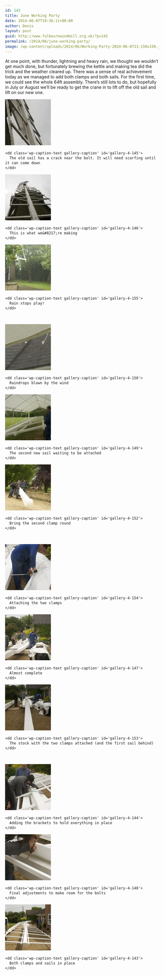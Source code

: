 ```yaml
---
id: 142
title: June Working Party
date: 2014-06-07T19:36:11+00:00
author: Denis
layout: post
guid: http://www.fulbournwindmill.org.uk/?p=142
permalink: /2014/06/june-working-party/
image: /wp-content/uploads/2014/06/Working-Party-2014-06-0713-150x150.jpg
---
```

At one point, with thunder, lightning and heavy rain, we thought we wouldn&#8217;t get much done, but fortunately brewing the kettle and making tea did the trick and the weather cleared up. There was a sense of real achievement today as we managed to add both clamps and both sails. For the first time, we could see the whole 64ft assembly. There&#8217;s still lots to do, but hopefully in July or August we&#8217;ll be ready to get the crane in to lift off the old sail and lift on our new one.
<!--break-->
<div id='gallery-4' class='gallery galleryid-142 gallery-columns-3 gallery-size-thumbnail'>
  <dl class='gallery-item'>
    <dt class='gallery-icon portrait'>
      <a href='/wp-content/uploads/2014/06/Working-Party-2014-06-0709.jpg'><img width="150" height="150" src="/wp-content/uploads/2014/06/Working-Party-2014-06-0709-150x150.jpg" class="attachment-thumbnail size-thumbnail" alt="" aria-describedby="gallery-4-145" /></a>
    </dt>
    
    <dd class='wp-caption-text gallery-caption' id='gallery-4-145'>
      The old sail has a crack near the bolt. It will need scarfing until it can come down
    </dd>
  </dl>
  
  <dl class='gallery-item'>
    <dt class='gallery-icon landscape'>
      <a href='/wp-content/uploads/2014/06/Working-Party-2014-06-0710.jpg'><img width="150" height="150" src="/wp-content/uploads/2014/06/Working-Party-2014-06-0710-150x150.jpg" class="attachment-thumbnail size-thumbnail" alt="" aria-describedby="gallery-4-146" /></a>
    </dt>
    
    <dd class='wp-caption-text gallery-caption' id='gallery-4-146'>
      This is what we&#8217;re making
    </dd>
  </dl>
  
  <dl class='gallery-item'>
    <dt class='gallery-icon landscape'>
      <a href='/wp-content/uploads/2014/06/Working-Party-2014-06-0701.jpg'><img width="150" height="150" src="/wp-content/uploads/2014/06/Working-Party-2014-06-0701-150x150.jpg" class="attachment-thumbnail size-thumbnail" alt="" aria-describedby="gallery-4-155" /></a>
    </dt>
    
    <dd class='wp-caption-text gallery-caption' id='gallery-4-155'>
      Rain stops play!
    </dd>
  </dl>
  
  <br style="clear: both" />
  
  <dl class='gallery-item'>
    <dt class='gallery-icon landscape'>
      <a href='/wp-content/uploads/2014/06/Working-Party-2014-06-0703.jpg'><img width="150" height="150" src="/wp-content/uploads/2014/06/Working-Party-2014-06-0703-150x150.jpg" class="attachment-thumbnail size-thumbnail" alt="" aria-describedby="gallery-4-150" /></a>
    </dt>
    
    <dd class='wp-caption-text gallery-caption' id='gallery-4-150'>
      Raindrops blown by the wind
    </dd>
  </dl>
  
  <dl class='gallery-item'>
    <dt class='gallery-icon landscape'>
      <a href='/wp-content/uploads/2014/06/Working-Party-2014-06-0702.jpg'><img width="150" height="150" src="/wp-content/uploads/2014/06/Working-Party-2014-06-0702-150x150.jpg" class="attachment-thumbnail size-thumbnail" alt="" aria-describedby="gallery-4-149" /></a>
    </dt>
    
    <dd class='wp-caption-text gallery-caption' id='gallery-4-149'>
      The second new sail waiting to be attached
    </dd>
  </dl>
  
  <dl class='gallery-item'>
    <dt class='gallery-icon landscape'>
      <a href='/wp-content/uploads/2014/06/Working-Party-2014-06-0705.jpg'><img width="150" height="150" src="/wp-content/uploads/2014/06/Working-Party-2014-06-0705-150x150.jpg" class="attachment-thumbnail size-thumbnail" alt="" aria-describedby="gallery-4-152" /></a>
    </dt>
    
    <dd class='wp-caption-text gallery-caption' id='gallery-4-152'>
      Bring the second clamp round
    </dd>
  </dl>
  
  <br style="clear: both" />
  
  <dl class='gallery-item'>
    <dt class='gallery-icon portrait'>
      <a href='/wp-content/uploads/2014/06/Working-Party-2014-06-0707.jpg'><img width="150" height="150" src="/wp-content/uploads/2014/06/Working-Party-2014-06-0707-150x150.jpg" class="attachment-thumbnail size-thumbnail" alt="" aria-describedby="gallery-4-154" /></a>
    </dt>
    
    <dd class='wp-caption-text gallery-caption' id='gallery-4-154'>
      Attaching the two clamps
    </dd>
  </dl>
  
  <dl class='gallery-item'>
    <dt class='gallery-icon landscape'>
      <a href='/wp-content/uploads/2014/06/Working-Party-2014-06-0711.jpg'><img width="150" height="150" src="/wp-content/uploads/2014/06/Working-Party-2014-06-0711-150x150.jpg" class="attachment-thumbnail size-thumbnail" alt="" aria-describedby="gallery-4-147" /></a>
    </dt>
    
    <dd class='wp-caption-text gallery-caption' id='gallery-4-147'>
      Almost complete
    </dd>
  </dl>
  
  <dl class='gallery-item'>
    <dt class='gallery-icon portrait'>
      <a href='/wp-content/uploads/2014/06/Working-Party-2014-06-0706.jpg'><img width="150" height="150" src="/wp-content/uploads/2014/06/Working-Party-2014-06-0706-150x150.jpg" class="attachment-thumbnail size-thumbnail" alt="" aria-describedby="gallery-4-153" /></a>
    </dt>
    
    <dd class='wp-caption-text gallery-caption' id='gallery-4-153'>
      The stock with the two clamps attached (and the first sail behind)
    </dd>
  </dl>
  
  <br style="clear: both" />
  
  <dl class='gallery-item'>
    <dt class='gallery-icon portrait'>
      <a href='/wp-content/uploads/2014/06/Working-Party-2014-06-0708.jpg'><img width="150" height="150" src="/wp-content/uploads/2014/06/Working-Party-2014-06-0708-150x150.jpg" class="attachment-thumbnail size-thumbnail" alt="" aria-describedby="gallery-4-144" /></a>
    </dt>
    
    <dd class='wp-caption-text gallery-caption' id='gallery-4-144'>
      Adding the brackets to hold everything in place
    </dd>
  </dl>
  
  <dl class='gallery-item'>
    <dt class='gallery-icon landscape'>
      <a href='/wp-content/uploads/2014/06/Working-Party-2014-06-0712.jpg'><img width="150" height="150" src="/wp-content/uploads/2014/06/Working-Party-2014-06-0712-150x150.jpg" class="attachment-thumbnail size-thumbnail" alt="" aria-describedby="gallery-4-148" /></a>
    </dt>
    
    <dd class='wp-caption-text gallery-caption' id='gallery-4-148'>
      Final adjustments to make room for the bolts
    </dd>
  </dl>
  
  <dl class='gallery-item'>
    <dt class='gallery-icon landscape'>
      <a href='/wp-content/uploads/2014/06/Working-Party-2014-06-0713.jpg'><img width="150" height="150" src="/wp-content/uploads/2014/06/Working-Party-2014-06-0713-150x150.jpg" class="attachment-thumbnail size-thumbnail" alt="" aria-describedby="gallery-4-143" /></a>
    </dt>
    
    <dd class='wp-caption-text gallery-caption' id='gallery-4-143'>
      Both clamps and sails in place
    </dd>
  </dl>
  
  <br style="clear: both" />
</div>

